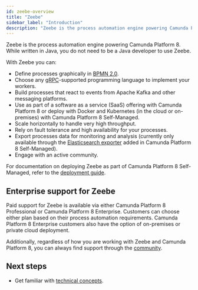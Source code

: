 ```yaml
---
id: zeebe-overview
title: "Zeebe"
sidebar_label: "Introduction"
description: "Zeebe is the process automation engine powering Camunda Platform 8."
---
```


Zeebe is the process automation engine powering Camunda Platform 8. While written in Java, you do not need to be a Java developer to use Zeebe.

With Zeebe you can:

- Define processes graphically in [BPMN 2.0](../modeler/bpmn/bpmn-coverage.md).
- Choose any [gRPC](/apis-tools/grpc.md)-supported programming language to implement your workers.
- Build processes that react to events from Apache Kafka and other messaging platforms.
- Use as part of a software as a service (SaaS) offering with Camunda Platform 8 or deploy with Docker and Kubernetes (in the cloud or on-premises) with Camunda Platform 8 Self-Managed.
- Scale horizontally to handle very high throughput.
- Rely on fault tolerance and high availability for your processes.
- Export processes data for monitoring and analysis (currently only available through the [Elasticsearch exporter](https://github.com/camunda-cloud/zeebe/tree/develop/exporters/elasticsearch-exporter) added in Camunda Platform 8 Self-Managed).
- Engage with an active community.

For documentation on deploying Zeebe as part of Camunda Platform 8 Self-Managed, refer to the [deployment guide](../../self-managed/zeebe-deployment/zeebe-installation.md).

## Enterprise support for Zeebe

Paid support for Zeebe is available via either Camunda Platform 8 Professional or Camunda Platform 8 Enterprise. Customers can choose either plan based on their process automation requirements. Camunda Platform 8 Enterprise customers also have the option of on-premises or private cloud deployment.

Additionally, regardless of how you are working with Zeebe and Camunda Platform 8, you can always find support through the [community](/contact/).

## Next steps

- Get familiar with [technical concepts](technical-concepts/technical-concepts-overview.md).

